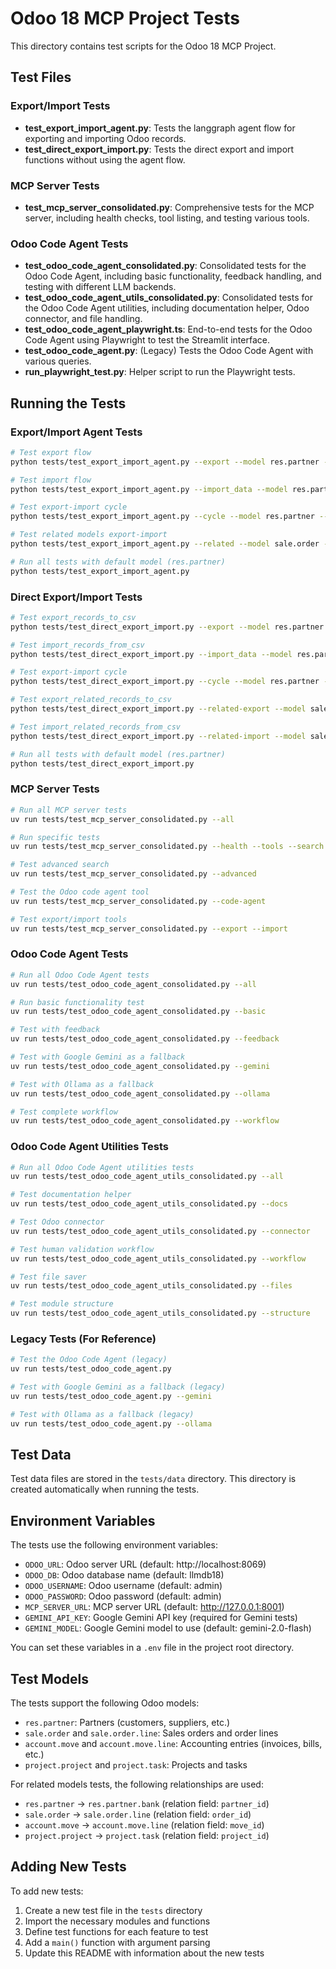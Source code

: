 # Odoo 18 MCP Project Tests

This directory contains test scripts for the Odoo 18 MCP Project.

## Test Files

### Export/Import Tests

- **test_export_import_agent.py**: Tests the langgraph agent flow for exporting and importing Odoo records.
- **test_direct_export_import.py**: Tests the direct export and import functions without using the agent flow.

### MCP Server Tests

- **test_mcp_server_consolidated.py**: Comprehensive tests for the MCP server, including health checks, tool listing, and testing various tools.

### Odoo Code Agent Tests

- **test_odoo_code_agent_consolidated.py**: Consolidated tests for the Odoo Code Agent, including basic functionality, feedback handling, and testing with different LLM backends.
- **test_odoo_code_agent_utils_consolidated.py**: Consolidated tests for the Odoo Code Agent utilities, including documentation helper, Odoo connector, and file handling.
- **test_odoo_code_agent_playwright.ts**: End-to-end tests for the Odoo Code Agent using Playwright to test the Streamlit interface.
- **test_odoo_code_agent.py**: (Legacy) Tests the Odoo Code Agent with various queries.
- **run_playwright_test.py**: Helper script to run the Playwright tests.

## Running the Tests

### Export/Import Agent Tests

```bash
# Test export flow
python tests/test_export_import_agent.py --export --model res.partner --limit 10

# Test import flow
python tests/test_export_import_agent.py --import_data --model res.partner --limit 10

# Test export-import cycle
python tests/test_export_import_agent.py --cycle --model res.partner --limit 10

# Test related models export-import
python tests/test_export_import_agent.py --related --model sale.order --limit 5

# Run all tests with default model (res.partner)
python tests/test_export_import_agent.py
```

### Direct Export/Import Tests

```bash
# Test export_records_to_csv
python tests/test_direct_export_import.py --export --model res.partner --limit 10

# Test import_records_from_csv
python tests/test_direct_export_import.py --import_data --model res.partner --limit 10

# Test export-import cycle
python tests/test_direct_export_import.py --cycle --model res.partner --limit 10

# Test export_related_records_to_csv
python tests/test_direct_export_import.py --related-export --model sale.order --limit 5

# Test import_related_records_from_csv
python tests/test_direct_export_import.py --related-import --model sale.order --limit 5

# Run all tests with default model (res.partner)
python tests/test_direct_export_import.py
```

### MCP Server Tests

```bash
# Run all MCP server tests
uv run tests/test_mcp_server_consolidated.py --all

# Run specific tests
uv run tests/test_mcp_server_consolidated.py --health --tools --search

# Test advanced search
uv run tests/test_mcp_server_consolidated.py --advanced

# Test the Odoo code agent tool
uv run tests/test_mcp_server_consolidated.py --code-agent

# Test export/import tools
uv run tests/test_mcp_server_consolidated.py --export --import
```

### Odoo Code Agent Tests

```bash
# Run all Odoo Code Agent tests
uv run tests/test_odoo_code_agent_consolidated.py --all

# Run basic functionality test
uv run tests/test_odoo_code_agent_consolidated.py --basic

# Test with feedback
uv run tests/test_odoo_code_agent_consolidated.py --feedback

# Test with Google Gemini as a fallback
uv run tests/test_odoo_code_agent_consolidated.py --gemini

# Test with Ollama as a fallback
uv run tests/test_odoo_code_agent_consolidated.py --ollama

# Test complete workflow
uv run tests/test_odoo_code_agent_consolidated.py --workflow
```

### Odoo Code Agent Utilities Tests

```bash
# Run all Odoo Code Agent utilities tests
uv run tests/test_odoo_code_agent_utils_consolidated.py --all

# Test documentation helper
uv run tests/test_odoo_code_agent_utils_consolidated.py --docs

# Test Odoo connector
uv run tests/test_odoo_code_agent_utils_consolidated.py --connector

# Test human validation workflow
uv run tests/test_odoo_code_agent_utils_consolidated.py --workflow

# Test file saver
uv run tests/test_odoo_code_agent_utils_consolidated.py --files

# Test module structure
uv run tests/test_odoo_code_agent_utils_consolidated.py --structure
```
### Legacy Tests (For Reference)

```bash
# Test the Odoo Code Agent (legacy)
uv run tests/test_odoo_code_agent.py

# Test with Google Gemini as a fallback (legacy)
uv run tests/test_odoo_code_agent.py --gemini

# Test with Ollama as a fallback (legacy)
uv run tests/test_odoo_code_agent.py --ollama
```

## Test Data

Test data files are stored in the `tests/data` directory. This directory is created automatically when running the tests.

## Environment Variables

The tests use the following environment variables:

- `ODOO_URL`: Odoo server URL (default: http://localhost:8069)
- `ODOO_DB`: Odoo database name (default: llmdb18)
- `ODOO_USERNAME`: Odoo username (default: admin)
- `ODOO_PASSWORD`: Odoo password (default: admin)
- `MCP_SERVER_URL`: MCP server URL (default: http://127.0.0.1:8001)
- `GEMINI_API_KEY`: Google Gemini API key (required for Gemini tests)
- `GEMINI_MODEL`: Google Gemini model to use (default: gemini-2.0-flash)

You can set these variables in a `.env` file in the project root directory.

## Test Models

The tests support the following Odoo models:

- `res.partner`: Partners (customers, suppliers, etc.)
- `sale.order` and `sale.order.line`: Sales orders and order lines
- `account.move` and `account.move.line`: Accounting entries (invoices, bills, etc.)
- `project.project` and `project.task`: Projects and tasks

For related models tests, the following relationships are used:

- `res.partner` → `res.partner.bank` (relation field: `partner_id`)
- `sale.order` → `sale.order.line` (relation field: `order_id`)
- `account.move` → `account.move.line` (relation field: `move_id`)
- `project.project` → `project.task` (relation field: `project_id`)

## Adding New Tests

To add new tests:

1. Create a new test file in the `tests` directory
2. Import the necessary modules and functions
3. Define test functions for each feature to test
4. Add a `main()` function with argument parsing
5. Update this README with information about the new tests
